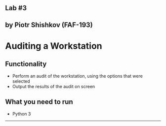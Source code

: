 Lab #3
---------
by Piotr Shishkov (FAF-193)
---------
# Auditing a Workstation #
## Functionality ##
* Perform an audit of the workstation, using the options that were selected
* Output the results of the audit on screen
## What you need to run ##
* Python 3
__________